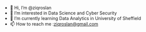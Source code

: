 - 👋 Hi, I’m @ziqroslan
- 👀 I’m interested in Data Science and Cyber Security
- 🌱 I’m currently learning Data Analytics in University of Sheffield
- 📫 How to reach me :ziqroslan@gmail.com

